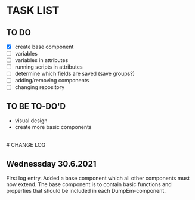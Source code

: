 # TASK LIST
## TO DO
- [x] create base component
- [ ] variables
- [ ] variables in attributes
- [ ] running scripts in attributes
- [ ] determine which fields are saved (save groups?)
- [ ] adding/removing components 
- [ ] changing repository

## TO BE TO-DO'D

+ visual design
+ create more basic components
<br/>
# CHANGE LOG

## Wednessday 30.6.2021
First log entry. Added a base component which all other components must now extend.
The base component is to contain basic functions and properties that should be included in each DumpEm-component.
